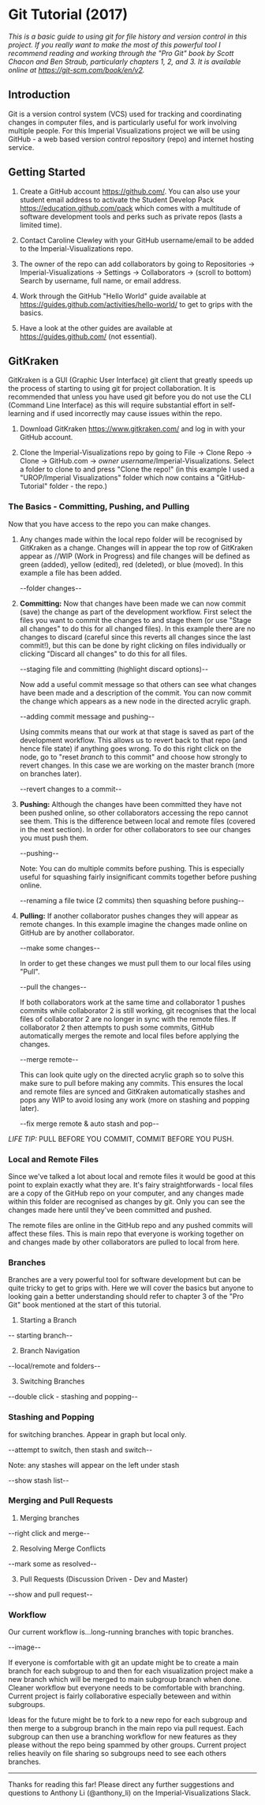 # Git Tutorial (2017)

*This is a basic guide to using git for file history and version control in this project. If you really want to make the most of this powerful tool I recommend reading and working through the "Pro Git" book by Scott Chacon and Ben Straub, particularly chapters 1, 2, and 3. It is available online at https://git-scm.com/book/en/v2.*

## Introduction

Git is a version control system (VCS) used for tracking and coordinating changes in computer files, and is particularly useful for work involving multiple people. For this Imperial Visualizations project we will be using GitHub - a web based version control repository (repo) and internet hosting service.

## Getting Started

1. Create a GitHub account https://github.com/. You can also use your student email address to activate the Student Develop Pack https://education.github.com/pack which comes with a multitude of software development tools and perks such as private repos (lasts a limited time).

2. Contact Caroline Clewley with your GitHub username/email to be added to the Imperial-Visualizations repo.

3. The owner of the repo can add collaborators by going to Repositories -> Imperial-Visualizations -> Settings -> Collaborators -> (scroll to bottom) Search by username, full name, or email address.

4. Work through the GitHub "Hello World" guide available at https://guides.github.com/activities/hello-world/ to get to grips with the basics. 

5. Have a look at the other guides are available at https://guides.github.com/ (not essential).  

## GitKraken

GitKraken is a GUI (Graphic User Interface) git client that greatly speeds up the process of starting to using git for project collaboration. It is recommended that unless you have used git before you do not use the CLI (Command Line Interface) as this will require substantial effort in self-learning and if used incorrectly may cause issues within the repo.

1. Download GitKraken https://www.gitkraken.com/ and log in with your GitHub account.

2. Clone the Imperial-Visualizations repo by going to File -> Clone Repo -> Clone -> GitHub.com -> *owner username*/Imperial-Visualizations. Select a folder to clone to and press "Clone the repo!" (in this example I used a "UROP/Imperial Visualizations" folder which now contains a "GitHub-Tutorial" folder - the repo.)

### The Basics - Committing, Pushing, and Pulling 

Now that you have access to the repo you can make changes.

1. Any changes made within the local repo folder will be recognised by GitKraken as a change. Changes will in appear the top row of GitKraken appear as //WIP (Work in Progress) and file changes will be defined as green (added), yellow (edited), red (deleted), or blue (moved). In this example a file has been added.

   --folder changes--

2. **Committing:** Now that changes have been made we can now commit (save) the change as part of the development workflow. First select the files you want to commit the changes to and stage them (or use "Stage all changes" to do this for all changed files). In this example there are no changes to discard (careful since this reverts all changes since the last commit!), but this can be done by right clicking on files individually or clicking "Discard all changes" to do this for all files. 

   --staging file and committing (highlight discard options)--

   Now add a useful commit message so that others can see what changes have been made and a description of the commit. You can now commit the change which appears as a new node in the directed acrylic graph.
   
   --adding commit message and pushing--
   
   Using commits means that our work at that stage is saved as part of the development workflow. This allows us to revert back to that repo (and hence file state) if anything goes wrong. To do this right click on the node, go to "reset *branch* to this commit" and choose how strongly to revert changes. In this case we are working on the master branch (more on branches later). 
   
   --revert changes to a commit--
   
3. **Pushing:** Although the changes have been committed they have not been pushed online, so other collaborators accessing the repo cannot see them. This is the difference between local and remote files (covered in the next section). In order for other collaborators to see our changes you must push them. 

   --pushing--

   Note: You can do multiple commits before pushing. This is especially useful for squashing fairly insignificant commits together before pushing online.
   
   --renaming a file twice (2 commits) then squashing before pushing--

4. **Pulling:** If another collaborator pushes changes they will appear as remote changes. In this example imagine the changes made online on GitHub are by another collaborator.

   --make some changes--

   In order to get these changes we must pull them to our local files using "Pull". 
   
   --pull the changes--
   
   If both collaborators work at the same time and collaborator 1 pushes commits while collaborator 2 is still working, git recognises that the local files of collaborator 2 are no longer in sync with the remote files. If collaborator 2 then attempts to push some commits, GitHub automatically merges the remote and local files before applying the changes. 
   
   --merge remote--
   
   This can look quite ugly on the directed acrylic graph so to solve this make sure to pull before making any commits. This ensures the local and remote files are synced and GitKraken automatically stashes and pops any WIP to avoid losing any work (more on stashing and popping later).

   --fix merge remote & auto stash and pop--
   
*LIFE TIP:* PULL BEFORE YOU COMMIT, COMMIT BEFORE YOU PUSH.

### Local and Remote Files

Since we've talked a lot about local and remote files it would be good at this point to explain exactly what they are. It's fairy straightforwards - local files are a copy of the GitHub repo on your computer, and any changes made within this folder are recognised as changes by git. Only you can see the changes made here until they've been committed and pushed.

The remote files are online in the GitHub repo and any pushed commits will affect these files. This is main repo that everyone is working together on and changes made by other collaborators are pulled to local from here.

### Branches

Branches are a very powerful tool for software development but can be quite tricky to get to grips with. Here we will cover the basics but anyone to looking gain a better understanding should refer to chapter 3 of the "Pro Git" book mentioned at the start of this tutorial.

1. Starting a Branch

-- starting branch--

2. Branch Navigation

--local/remote and folders--

3. Switching Branches

--double click - stashing and popping--

### Stashing and Popping

for switching branches. Appear in graph but local only.

--attempt to switch, then stash and switch--

Note: any stashes will appear on the left under stash

--show stash list--

### Merging and Pull Requests

1. Merging branches

--right click and merge--

2. Resolving Merge Conflicts

--mark some as resolved--

3. Pull Requests (Discussion Driven - Dev and Master)

--show and pull request--

### Workflow

Our current workflow is...long-running branches with topic branches.

--image--

If everyone is comfortable with git an update might be to create a main branch for each subgroup to and then for each visualization project make a new branch which will be merged to main subgroup branch when done. Cleaner workflow but everyone needs to be comfortable with branching. Current project is fairly collaborative especially beteween and within subgroups.

Ideas for the future might be to fork to a new repo for each subgroup and then merge to a subgroup branch in the main repo via pull request. Each subgroup can then use a branching workflow for new features as they please without the repo being spammed by other groups. Current project relies heavily on file sharing so subgroups need to see each others branches.

_________________________________________________________________________________________________

Thanks for reading this far! Please direct any further suggestions and questions to Anthony Li (@anthony_li) on the Imperial-Visualizations Slack.